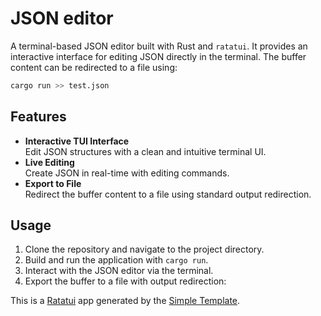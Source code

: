 # JSON editor
A terminal-based JSON editor built with Rust and `ratatui`. It provides an interactive interface for editing JSON directly in the terminal. The buffer content can be redirected to a file using:

```sh
cargo run >> test.json
```

## Features

- **Interactive TUI Interface**  
  Edit JSON structures with a clean and intuitive terminal UI.
- **Live Editing**  
  Create JSON in real-time with editing commands.
- **Export to File**  
  Redirect the buffer content to a file using standard output redirection.

## Usage

1. Clone the repository and navigate to the project directory.
2. Build and run the application with `cargo run`.
3. Interact with the JSON editor via the terminal.
4. Export the buffer to a file with output redirection:

This is a [Ratatui] app generated by the [Simple Template].

[Ratatui]: https://ratatui.rs
[Simple Template]: https://github.com/ratatui/templates/tree/main/simple


